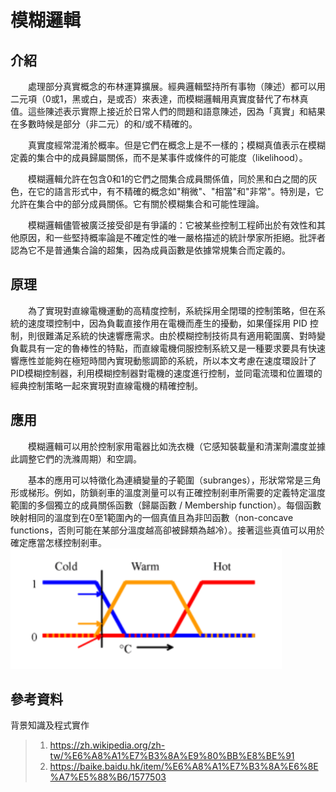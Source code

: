 # 模糊邏輯
## 介紹
&emsp;&emsp;處理部分真實概念的布林運算擴展。經典邏輯堅持所有事物（陳述）都可以用二元項（0或1，黑或白，是或否）來表達，而模糊邏輯用真實度替代了布林真值。這些陳述表示實際上接近於日常人們的問題和語意陳述，因為「真實」和結果在多數時候是部分（非二元）的和/或不精確的。

&emsp;&emsp;真實度經常混淆於概率。但是它們在概念上是不一樣的；模糊真值表示在模糊定義的集合中的成員歸屬關係，而不是某事件或條件的可能度（likelihood）。

&emsp;&emsp;模糊邏輯允許在包含0和1的它們之間集合成員關係值，同於黑和白之間的灰色，在它的語言形式中，有不精確的概念如"稍微"、"相當"和"非常"。特別是，它允許在集合中的部分成員關係。它有關於模糊集合和可能性理論。

&emsp;&emsp;模糊邏輯儘管被廣泛接受卻是有爭議的：它被某些控制工程師出於有效性和其他原因，和一些堅持概率論是不確定性的唯一嚴格描述的統計學家所拒絕。批評者認為它不是普通集合論的超集，因為成員函數是依據常規集合而定義的。
## 原理
&emsp;&emsp;為了實現對直線電機運動的高精度控制，系統採用全閉環的控制策略，但在系統的速度環控制中，因為負載直接作用在電機而產生的擾動，如果僅採用 PID 控制，則很難滿足系統的快速響應需求。由於模糊控制技術具有適用範圍廣、對時變負載具有一定的魯棒性的特點，而直線電機伺服控制系統又是一種要求要具有快速響應性並能夠在極短時間內實現動態調節的系統，所以本文考慮在速度環設計了PID模糊控制器，利用模糊控制器對電機的速度進行控制，並同電流環和位置環的經典控制策略一起來實現對直線電機的精確控制。

## 應用
&emsp;&emsp;模糊邏輯可以用於控制家用電器比如洗衣機（它感知裝載量和清潔劑濃度並據此調整它們的洗滌周期）和空調。

&emsp;&emsp;基本的應用可以特徵化為連續變量的子範圍（subranges），形狀常常是三角形或梯形。例如，防鎖剎車的溫度測量可以有正確控制剎車所需要的定義特定溫度範圍的多個獨立的成員關係函數（歸屬函數 / Membership function）。每個函數映射相同的溫度到在0至1範圍內的一個真值且為非凹函數（non-concave functions，否則可能在某部分溫度越高卻被歸類為越冷）。接著這些真值可以用於確定應當怎樣控制剎車。
![linear-programing](https://github.com/chenimim/ai110b/blob/master/140.png)
## 參考資料
背景知識及程式實作
>1. https://zh.wikipedia.org/zh-tw/%E6%A8%A1%E7%B3%8A%E9%80%BB%E8%BE%91
>2. https://baike.baidu.hk/item/%E6%A8%A1%E7%B3%8A%E6%8E%A7%E5%88%B6/1577503
